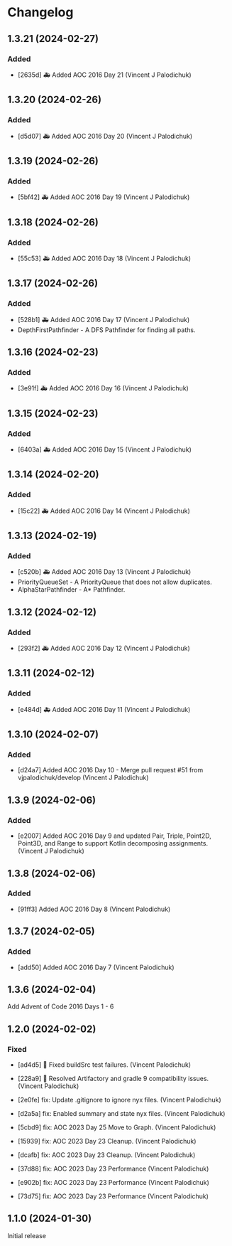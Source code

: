 # Changelog


## 1.3.21 (2024-02-27)

### Added

* [2635d] :ambulance: Added AOC 2016 Day 21 (Vincent J Palodichuk)

## 1.3.20 (2024-02-26)

### Added

* [d5d07] :ambulance: Added AOC 2016 Day 20 (Vincent J Palodichuk)

## 1.3.19 (2024-02-26)

### Added

* [5bf42] :ambulance: Added AOC 2016 Day 19 (Vincent J Palodichuk)

## 1.3.18 (2024-02-26)

### Added

* [55c53] :ambulance: Added AOC 2016 Day 18 (Vincent J Palodichuk)

## 1.3.17 (2024-02-26)

### Added

* [528b1] :ambulance: Added AOC 2016 Day 17  (Vincent J Palodichuk)
* DepthFirstPathfinder - A DFS Pathfinder for finding all paths. 

## 1.3.16 (2024-02-23)

### Added

* [3e91f] :ambulance: Added AOC 2016 Day 16 (Vincent J Palodichuk)

## 1.3.15 (2024-02-23)

### Added

* [6403a] :ambulance: Added AOC 2016 Day 15 (Vincent J Palodichuk)

## 1.3.14 (2024-02-20)

### Added

* [15c22] :ambulance: Added AOC 2016 Day 14 (Vincent J Palodichuk)

## 1.3.13 (2024-02-19)

### Added

* [c520b] :ambulance: Added AOC 2016 Day 13 (Vincent J Palodichuk)
* PriorityQueueSet - A PriorityQueue that does not allow duplicates.
* AlphaStarPathfinder - A* Pathfinder.

## 1.3.12 (2024-02-12)

### Added

* [293f2] :ambulance: Added AOC 2016 Day 12 (Vincent J Palodichuk)

## 1.3.11 (2024-02-12)

### Added

* [e484d] :ambulance: Added AOC 2016 Day 11 (Vincent J Palodichuk)

## 1.3.10 (2024-02-07)

### Added

* [d24a7] Added AOC 2016 Day 10 - Merge pull request #51 from vjpalodichuk/develop (Vincent J Palodichuk)

## 1.3.9 (2024-02-06)

### Added

* [e2007] Added AOC 2016 Day 9 and updated Pair, Triple, Point2D, 
Point3D, and Range to support Kotlin decomposing assignments.(Vincent J Palodichuk)

## 1.3.8 (2024-02-06)

### Added

* [91ff3] Added AOC 2016 Day 8 (Vincent Palodichuk)

## 1.3.7 (2024-02-05)

### Added

* [add50] Added AOC 2016 Day 7 (Vincent Palodichuk)

## 1.3.6 (2024-02-04)

Add Advent of Code 2016 Days 1 - 6

## 1.2.0 (2024-02-02)

### Fixed

* [ad4d5] :bug: Fixed buildSrc test failures. (Vincent Palodichuk)

* [228a9] :bug: Resolved Artifactory and gradle 9 compatibility issues. (Vincent Palodichuk)

* [2e0fe] fix: Update .gitignore to ignore nyx files. (Vincent Palodichuk)

* [d2a5a] fix: Enabled summary and state nyx files. (Vincent Palodichuk)

* [5cbd9] fix: AOC 2023 Day 25 Move to Graph. (Vincent Palodichuk)

* [15939] fix: AOC 2023 Day 23 Cleanup. (Vincent Palodichuk)

* [dcafb] fix: AOC 2023 Day 23 Cleanup. (Vincent Palodichuk)

* [37d88] fix: AOC 2023 Day 23 Performance (Vincent Palodichuk)

* [e902b] fix: AOC 2023 Day 23 Performance (Vincent Palodichuk)

* [73d75] fix: AOC 2023 Day 23 Performance (Vincent Palodichuk)

## 1.1.0 (2024-01-30)

Initial release
